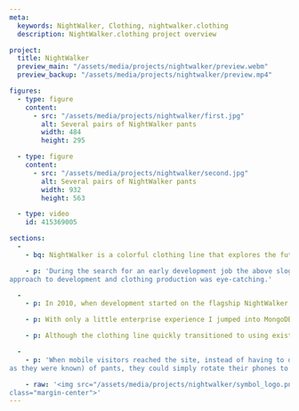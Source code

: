 ```yaml
---
meta:
  keywords: NightWalker, Clothing, nightwalker.clothing
  description: NightWalker.clothing project overview

project:
  title: NightWalker
  preview_main: "/assets/media/projects/nightwalker/preview.webm"
  preview_backup: "/assets/media/projects/nightwalker/preview.mp4"

figures:
  - type: figure
    content:
      - src: "/assets/media/projects/nightwalker/first.jpg"
        alt: Several pairs of NightWalker pants
        width: 484
        height: 295

  - type: figure
    content:
      - src: "/assets/media/projects/nightwalker/second.jpg"
        alt: Several pairs of NightWalker pants
        width: 932
        height: 563

  - type: video
    id: 415369005

sections:
  -
    - bq: NightWalker is a colorful clothing line that explores the future while paying homage to the past

    - p: 'During the search for an early development job the above slogan, along with the promise of a cutting edge
approach to development and clothing production was eye-catching.'

  -
    - p: In 2010, when development started on the flagship NightWalker web app, nothing was hotter than the MEAN stack.

    - p: With only a little enterprise experience I jumped into MongoDB, Express, Angular and Node.js and got serious exposure to Amazon Web Services.

    - p: Although the clothing line quickly transitioned to using existing online marketplace solutions, the experience gained in creating a truly interactive web app was invaluable.

  -
    - p: 'When mobile visitors reached the site, instead of having to drag or scroll to see all the colors (or "flavors" 
as they were known) of pants, they could simply rotate their phones to see each option.'

    - raw: '<img src="/assets/media/projects/nightwalker/symbol_logo.png" alt="NightWalker logo" height="76" width="200" 
class="margin-center">'
---
```

